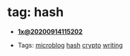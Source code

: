 
# tag: hash

 * **[1x@20200914115202](../content/notebook/captures/logs/20200914115202.md)**

  * Tags:  <a class="tag" href="#!tags/microblog.md">microblog</a>  <a class="tag" href="#!tags/hash.md">hash</a>  <a class="tag" href="#!tags/crypto.md">crypto</a>  <a class="tag" href="#!tags/writing.md">writing</a>